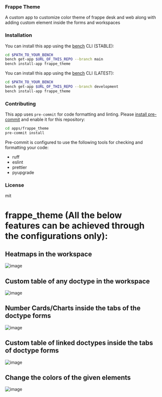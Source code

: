 ### Frappe Theme

A custom app to customize color theme of frappe desk and web along with adding custom element inside the forms and workspaces

### Installation

You can install this app using the [bench](https://github.com/frappe/bench) CLI (STABLE):
```bash
cd $PATH_TO_YOUR_BENCH
bench get-app $URL_OF_THIS_REPO --branch main
bench install-app frappe_theme
```
You can install this app using the [bench](https://github.com/frappe/bench) CLI (LATEST):
```bash
cd $PATH_TO_YOUR_BENCH
bench get-app $URL_OF_THIS_REPO --branch development
bench install-app frappe_theme
```

### Contributing

This app uses `pre-commit` for code formatting and linting. Please [install pre-commit](https://pre-commit.com/#installation) and enable it for this repository:

```bash
cd apps/frappe_theme
pre-commit install
```

Pre-commit is configured to use the following tools for checking and formatting your code:

- ruff
- eslint
- prettier
- pyupgrade

### License

mit
# frappe_theme (All the below features can be achieved through the configurations only):
## Heatmaps in the workspace
![image](https://github.com/user-attachments/assets/ac26b819-3df2-4697-a74d-3dfae57e6f90)

## Custom table of any doctype in the workspace
![image](https://github.com/user-attachments/assets/d3b65bbf-bbbe-4fae-a5f8-a19556e5c3b6)

## Number Cards/Charts inside the tabs of the doctype forms
![image](https://github.com/user-attachments/assets/93181000-ad65-4a90-84ab-d4ad694ab06c)

## Custom table of linked doctypes inside the tabs of doctype forms
![image](https://github.com/user-attachments/assets/b27bdb58-0e4d-489a-93ef-ec434098eca4)

## Change the colors of the given elements
![image](https://github.com/user-attachments/assets/f56fca43-229a-4246-9fdb-b0e534df6f8b)

